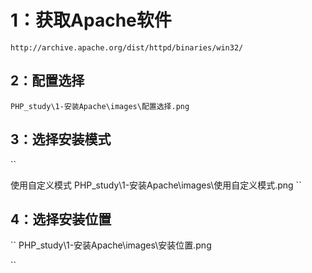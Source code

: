 # 1：获取Apache软件

``
http://archive.apache.org/dist/httpd/binaries/win32/
``

## 2：配置选择

``
PHP_study\1-安装Apache\images\配置选择.png
``

## 3：选择安装模式

``

使用自定义模式
PHP_study\1-安装Apache\images\使用自定义模式.png
``

## 4：选择安装位置

``
PHP_study\1-安装Apache\images\安装位置.png

``
